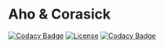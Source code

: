 # Aho & Corasick

[![Codacy Badge](https://api.codacy.com/project/badge/Grade/038495b66f4c42b599a66566fd6f1b83)](https://app.codacy.com/gh/be-next/Aho-Corasick?utm_source=github.com&utm_medium=referral&utm_content=be-next/Aho-Corasick&utm_campaign=Badge_Grade_Settings)
[![License](https://img.shields.io/badge/License-MIT-yellow.svg)](https://github.com/be-next/Aho_Coratchick/blob/main/LICENSE)
[![Codacy Badge](https://app.codacy.com/project/badge/Grade/039887e3c4824f67af003c3797f5785d)](https://www.codacy.com/gh/be-next/Aho-Corasick/dashboard?utm_source=github.com&amp;utm_medium=referral&amp;utm_content=be-next/Aho-Corasick&amp;utm_campaign=Badge_Grade)
